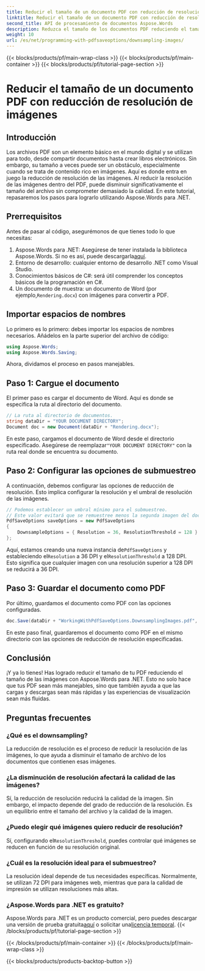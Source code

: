 ```yaml
---
title: Reducir el tamaño de un documento PDF con reducción de resolución de imágenes
linktitle: Reducir el tamaño de un documento PDF con reducción de resolución de imágenes
second_title: API de procesamiento de documentos Aspose.Words
description: Reduzca el tamaño de los documentos PDF reduciendo el tamaño de las imágenes con Aspose.Words para .NET. Optimice sus archivos PDF para tiempos de carga y descarga más rápidos.
weight: 10
url: /es/net/programming-with-pdfsaveoptions/downsampling-images/
---
```


{{< blocks/products/pf/main-wrap-class >}}
{{< blocks/products/pf/main-container >}}
{{< blocks/products/pf/tutorial-page-section >}}

# Reducir el tamaño de un documento PDF con reducción de resolución de imágenes

## Introducción

Los archivos PDF son un elemento básico en el mundo digital y se utilizan para todo, desde compartir documentos hasta crear libros electrónicos. Sin embargo, su tamaño a veces puede ser un obstáculo, especialmente cuando se trata de contenido rico en imágenes. Aquí es donde entra en juego la reducción de resolución de las imágenes. Al reducir la resolución de las imágenes dentro del PDF, puede disminuir significativamente el tamaño del archivo sin comprometer demasiado la calidad. En este tutorial, repasaremos los pasos para lograrlo utilizando Aspose.Words para .NET.

## Prerrequisitos

Antes de pasar al código, asegurémonos de que tienes todo lo que necesitas:

1.  Aspose.Words para .NET: Asegúrese de tener instalada la biblioteca Aspose.Words. Si no es así, puede descargarla[aquí](https://releases.aspose.com/words/net/).
2. Entorno de desarrollo: cualquier entorno de desarrollo .NET como Visual Studio.
3. Conocimientos básicos de C#: será útil comprender los conceptos básicos de la programación en C#.
4.  Un documento de muestra: un documento de Word (por ejemplo,`Rendering.docx`) con imágenes para convertir a PDF.

## Importar espacios de nombres

Lo primero es lo primero: debes importar los espacios de nombres necesarios. Añádelos en la parte superior del archivo de código:

```csharp
using Aspose.Words;
using Aspose.Words.Saving;
```

Ahora, dividamos el proceso en pasos manejables.

## Paso 1: Cargue el documento

El primer paso es cargar el documento de Word. Aquí es donde se especifica la ruta al directorio del documento.

```csharp
// La ruta al directorio de documentos.
string dataDir = "YOUR DOCUMENT DIRECTORY";
Document doc = new Document(dataDir + "Rendering.docx");
```

En este paso, cargamos el documento de Word desde el directorio especificado. Asegúrese de reemplazar`"YOUR DOCUMENT DIRECTORY"` con la ruta real donde se encuentra su documento.

## Paso 2: Configurar las opciones de submuestreo

A continuación, debemos configurar las opciones de reducción de resolución. Esto implica configurar la resolución y el umbral de resolución de las imágenes.

```csharp
// Podemos establecer un umbral mínimo para el submuestreo.
// Este valor evitará que se remuestree menos la segunda imagen del documento de entrada.
PdfSaveOptions saveOptions = new PdfSaveOptions
{
    DownsampleOptions = { Resolution = 36, ResolutionThreshold = 128 }
};
```

 Aquí, estamos creando una nueva instancia de`PdfSaveOptions` y estableciendo el`Resolution` a 36 DPI y el`ResolutionThreshold` a 128 DPI. Esto significa que cualquier imagen con una resolución superior a 128 DPI se reducirá a 36 DPI.

## Paso 3: Guardar el documento como PDF

Por último, guardamos el documento como PDF con las opciones configuradas.

```csharp
doc.Save(dataDir + "WorkingWithPdfSaveOptions.DownsamplingImages.pdf", saveOptions);
```

En este paso final, guardaremos el documento como PDF en el mismo directorio con las opciones de reducción de resolución especificadas.

## Conclusión

¡Y ya lo tienes! Has logrado reducir el tamaño de tu PDF reduciendo el tamaño de las imágenes con Aspose.Words para .NET. Esto no solo hace que tus PDF sean más manejables, sino que también ayuda a que las cargas y descargas sean más rápidas y las experiencias de visualización sean más fluidas.

## Preguntas frecuentes

### ¿Qué es el downsampling?
La reducción de resolución es el proceso de reducir la resolución de las imágenes, lo que ayuda a disminuir el tamaño de archivo de los documentos que contienen esas imágenes.

### ¿La disminución de resolución afectará la calidad de las imágenes?
Sí, la reducción de resolución reducirá la calidad de la imagen. Sin embargo, el impacto depende del grado de reducción de la resolución. Es un equilibrio entre el tamaño del archivo y la calidad de la imagen.

### ¿Puedo elegir qué imágenes quiero reducir de resolución?
 Sí, configurando el`ResolutionThreshold`, puedes controlar qué imágenes se reducen en función de su resolución original.

### ¿Cuál es la resolución ideal para el submuestreo?
La resolución ideal depende de tus necesidades específicas. Normalmente, se utilizan 72 DPI para imágenes web, mientras que para la calidad de impresión se utilizan resoluciones más altas.

### ¿Aspose.Words para .NET es gratuito?
 Aspose.Words para .NET es un producto comercial, pero puedes descargar una versión de prueba gratuita[aquí](https://releases.aspose.com/) o solicitar una[licencia temporal](https://purchase.aspose.com/temporary-license/).
{{< /blocks/products/pf/tutorial-page-section >}}

{{< /blocks/products/pf/main-container >}}
{{< /blocks/products/pf/main-wrap-class >}}

{{< blocks/products/products-backtop-button >}}
